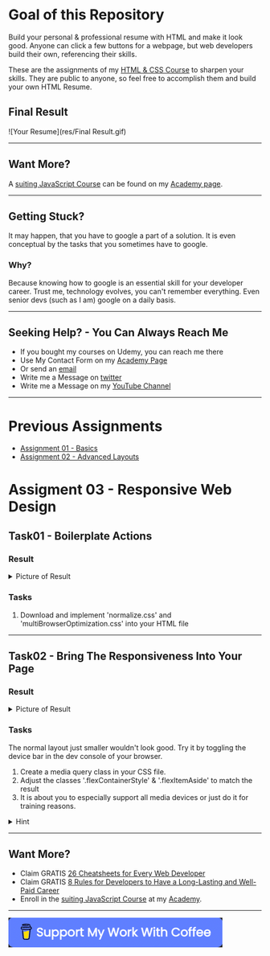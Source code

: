 # Goal of this Repository
Build your personal & professional resume with HTML and make it look good.
Anyone can click a few buttons for a webpage, but web developers build their own, referencing their skills.

These are the assignments of my [HTML & CSS Course]() to sharpen your skills.
They are public to anyone, so feel free to accomplish them and build your own HTML Resume.

## Final Result
![Your Resume](res/Final Result.gif)

<hr>

## Want More?
A [suiting JavaScript Course](https://arnoldcodeacademy.teachable.com/p/javascript-beginner-course) can be found on my [Academy page](https://arnoldcodeacademy.teachable.com/p/javascript-beginner-course).

<hr>

## Getting Stuck?
It may happen, that you have to google a part of a solution.
It is even conceptual by the tasks that you sometimes have to google.

### Why?

Because knowing how to google is an essential skill for your developer career.
Trust me, technology evolves, you can't remember everything.
Even senior devs (such as I am) google on a daily basis.

<hr>

## Seeking Help? - You Can Always Reach Me
- If you bought my courses on Udemy, you can reach me there
- Use My Contact Form on my [Academy Page](https://arnoldcode.com/contact-arnoldacademy)
- Or send an [email](mailto:info@arnoldcode.com)
- Write me a Message on [twitter](https://twitter.com/ArnoldAbrahamP1)
- Write me a Message on my [YouTube Channel](https://www.youtube.com/channel/UCfSQ2-Suwq_axrMc8DIxD6g)
<hr>

# Previous Assignments
- [Assignment 01 - Basics]()
- [Assignment 02 - Advanced Layouts]()

# Assigment 03 - Responsive Web Design
## Task01 - Boilerplate Actions

### Result
<details>
<summary>Picture of Result</summary>
<img alt="Result Task01" src="res/Result Task 01.jpg" width="1000" height="980" />
</details>

### Tasks
1. Download and implement 'normalize.css' and 'multiBrowserOptimization.css' into your HTML file

<hr>

## Task02 - Bring The Responsiveness Into Your Page

### Result
<details>
<summary>Picture of Result</summary>
<img alt="Result Task02" src="res/Result Task 02.jpg" width="1020" height="1020" />
</details>

### Tasks
The normal layout just smaller wouldn't look good. 
Try it by toggling the device bar in the dev console of your browser.
1. Create a media query class in your CSS file.
2. Adjust the classes '.flexContainerStyle' & '.flexItemAside' to match the result
3. It is about you to especially support all media devices or just do it for training reasons.

<details>
<summary>Hint</summary>

[Searching for the right media query?](https://www.reflection-werbeagentur.de/media-queries-fuer-iphone-und-ipad/#Media_Queries_fuer_iPhone_X_-_Portrait)

</details>

<hr>

## Want More?

- Claim GRATIS [26 Cheatsheets for Every Web Developer](https://arnoldcodeacademy.ck.page/26webdevcheatsheets)
- Claim GRATIS [8 Rules for Developers to Have a Long-Lasting and Well-Paid Career](https://arnoldcodeacademy.ck.page/8rulesforsuccesfuldevs)
- Enroll in the [suiting JavaScript Course](https://arnoldcodeacademy.teachable.com/p/javascript-beginner-course) at my [Academy](https://arnoldcodeacademy.teachable.com/p/javascript-beginner-course).


<hr>

[![Support me:)](res/buyMeACoffee.png)](https://www.buymeacoffee.com/arnoldcode)
